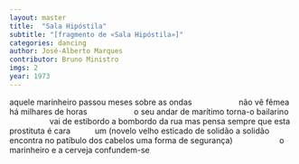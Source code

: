 ```yaml
---
layout: master
title:  "Sala Hipóstila"
subtitle: "[fragmento de «Sala Hipóstila»]"
categories: dancing
author: José-Alberto Marques
contributor: Bruno Ministro
imgs: 2
year: 1973
---
```


aquele marinheiro passou meses sobre as ondas                     não vê fêmea há milhares de horas                     o seu andar de marítimo torna-o bailarino                     vai de estibordo a bombordo da rua mas pensa sempre que esta prostituta é cara            um (novelo velho esticado de solidão a solidão encontra no patíbulo dos cabelos uma forma de segurança)                     o marinheiro e a cerveja confundem-se
  



